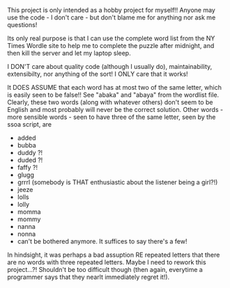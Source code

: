 This project is only intended as a hobby project for myself!!
Anyone may use the code - I don't care - but don't blame me for anything nor 
ask me questions!

Its only real purpose is that I can use the complete word list from the NY
Times Wordle site to help me to complete the puzzle after midnight, and then 
kill the server and let my laptop sleep.

I DON'T care about quality code (although I usually do), maintainability, 
extensibilty, nor anything of the sort!
I ONLY care that it works!

It DOES ASSUME that each word has at most two of the same letter, which is
easily seen to be false!! See "abaka" and "abaya" from the wordlist file.
Clearly, these two words (along with whatever others) don't seem to be English 
and most probably will never be the correct solution.
Other words - more sensible words - seen to have three of the same letter, 
seen by the ssoa script, are
- added
- bubba
- duddy ?!
- duded ?!
- faffy ?!
- glugg
- grrrl (somebody is THAT enthusiastic about the listener being a girl?!)
- jeeze
- lolls
- lolly
- momma
- mommy
- nanna
- nonna
- can't be bothered anymore. It suffices to say there's a few!

In hindsight, it was perhaps a bad assuption RE repeated letters that there
are no words with three repeated letters.
Maybe I need to rework this project...?! Shouldn't be too difficult though 
(then again, everytime a programmer says that they nearlt immediately regret
it!).
